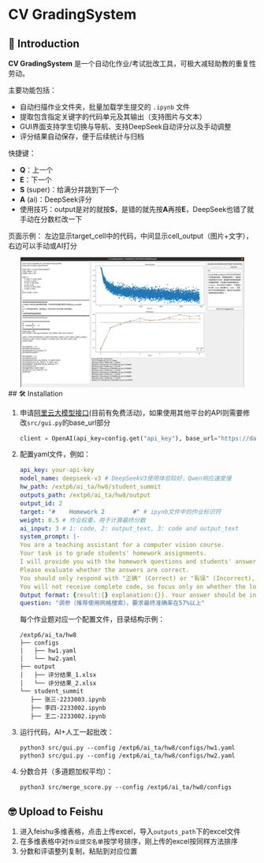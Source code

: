 # CV GradingSystem

## 📜 Introduction

**CV GradingSystem** 是一个自动化作业/考试批改工具，可极大减轻助教的重复性劳动。

主要功能包括：
- 自动扫描作业文件夹，批量加载学生提交的 `.ipynb` 文件
- 提取包含指定关键字的代码单元及其输出（支持图片与文本）
- GUI界面支持学生切换与导航、支持DeepSeek自动评分以及手动调整
- 评分结果自动保存，便于后续统计与归档

快捷键：

* **Q**：上一个
* **E**：下一个
* **S** (super)：给满分并跳到下一个
* **A** (ai)：DeepSeek评分
* 使用技巧：output是对的就按**S**，是错的就先按**A**再按**E**，DeepSeek也错了就手动在分数栏改一下

页面示例： 左边显示target_cell中的代码，中间显示cell_output（图片+文字），右边可以手动或AI打分
<div align="center">
<img src="./misc/image-20250511184449360.png" alt="image-20250511184657302" style="width:90%;">
</div>
## 🛠️ Installation

1. 申请[阿里云大模型接口](https://bailian.console.aliyun.com/?tab=home#/home)(目前有免费活动)，如果使用其他平台的API则需要修改`src/gui.py`的base_url部分

   ```python
   client = OpenAI(api_key=config.get("api_key"), base_url="https://dashscope.aliyuncs.com/compatible-mode/v1")
   ```

2. 配置yaml文件，例如：

   ```yaml
   api_key: your-api-key
   model_name: deepseek-v3 # DeepSeekV3使用体验较好，Qwen响应速度慢
   hw_path: /extp6/ai_ta/hw8/student_summit
   outputs_path: /extp6/ai_ta/hw8/output
   output_id: 2
   target: "#    Homework 2        #" # ipynb文件中的作业标识符
   weight: 0.5 # 作业权重，用于计算最终分数
   ai_input: 3 # 1: code, 2: output_text, 3: code and output_text
   system_prompt: |-
   You are a teaching assistant for a computer vision course.
   Your task is to grade students' homework assignments.
   I will provide you with the homework questions and students' answers.
   Please evaluate whether the answers are correct.
   You should only respond with "正确" (Correct) or "有误" (Incorrect), and provide a brief explanation if the answer is "有误".
   You will not receive complete code, so focus only on whether the logic is correct—do not worry about missing package imports or unimplemented functions.
   Output format: {result:{} explanation:{}}. Your answer should be in Chinese, and both field keys must be included (the value for explanation can be left blank if the result is "正确").
   question: "调参（推荐使用网格搜索），要求最终准确率在57%以上"
   ```

   每个作业题对应一个配置文件，目录结构示例：
   ```shell
   /extp6/ai_ta/hw8
   ├── configs
   │   ├── hw1.yaml
   │   └── hw2.yaml
   ├── output
   │   ├── 评分结果_1.xlsx
   │   └── 评分结果_2.xlsx
   └── student_summit
      ├── 张三-2233003.ipynb
      ├── 李四-2233002.ipynb
      ├── 王二-2233002.ipynb
   ```


3. 运行代码，AI+人工一起批改：

   ```shell
   python3 src/gui.py --config /extp6/ai_ta/hw8/configs/hw1.yaml
   python3 src/gui.py --config /extp6/ai_ta/hw8/configs/hw2.yaml
   ```
4. 分数合并（多道题加权平均）：
   ```shell
   python3 src/merge_score.py --config /extp6/ai_ta/hw8/configs
   ```

## 🤓 Upload to Feishu
1. 进入feishu多维表格，点击上传excel，导入`outputs_path`下的excel文件
2. 在多维表格中对`作业提交名单`按学号排序，刚上传的excel按同样方法排序
3. 分数和评语整列复制，粘贴到对应位置